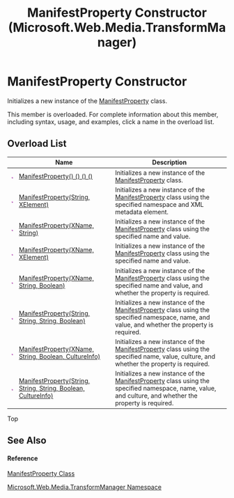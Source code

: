 ﻿---
title: ManifestProperty Constructor  (Microsoft.Web.Media.TransformManager)
TOCTitle: ManifestProperty Constructor
ms:assetid: Overload:Microsoft.Web.Media.TransformManager.ManifestProperty.#ctor
ms:mtpsurl: https://msdn.microsoft.com/en-us/library/microsoft.web.media.transformmanager.manifestproperty.manifestproperty(v=VS.90)
ms:contentKeyID: 31477653
ms.date: 06/14/2012
mtps_version: v=VS.90
f1_keywords:
- Microsoft.Web.Media.TransformManager.ManifestProperty.#ctor
- Microsoft.Web.Media.TransformManager.ManifestProperty.ManifestProperty
dev_langs:
- CSharp
- JScript
- VB
- FSharp
---

# ManifestProperty Constructor

Initializes a new instance of the [ManifestProperty](manifestproperty-class-microsoft-web-media-transformmanager.md) class.

This member is overloaded. For complete information about this member, including syntax, usage, and examples, click a name in the overload list.

## Overload List

<table>
<thead>
<tr class="header">
<th> </th>
<th>Name</th>
<th>Description</th>
</tr>
</thead>
<tbody>
<tr class="odd">
<td><img src="images/Dd565996.pubmethod(en-us,VS.90).gif" title="Public method" alt="Public method" /></td>
<td><a href="manifestproperty-constructor-microsoft-web-media-transformmanager_1.md">ManifestProperty() () () ()</a></td>
<td>Initializes a new instance of the <a href="manifestproperty-class-microsoft-web-media-transformmanager.md">ManifestProperty</a> class.</td>
</tr>
<tr class="even">
<td><img src="images/Dd565996.pubmethod(en-us,VS.90).gif" title="Public method" alt="Public method" /></td>
<td><a href="manifestproperty-constructor-string-xelement-microsoft-web-media-transformmanager.md">ManifestProperty(String, XElement)</a></td>
<td>Initializes a new instance of the <a href="manifestproperty-class-microsoft-web-media-transformmanager.md">ManifestProperty</a> class using the specified namespace and XML metadata element.</td>
</tr>
<tr class="odd">
<td><img src="images/Dd565996.pubmethod(en-us,VS.90).gif" title="Public method" alt="Public method" /></td>
<td><a href="manifestproperty-constructor-xname-string-microsoft-web-media-transformmanager.md">ManifestProperty(XName, String)</a></td>
<td>Initializes a new instance of the <a href="manifestproperty-class-microsoft-web-media-transformmanager.md">ManifestProperty</a> class using the specified name and value.</td>
</tr>
<tr class="even">
<td><img src="images/Dd565996.pubmethod(en-us,VS.90).gif" title="Public method" alt="Public method" /></td>
<td><a href="manifestproperty-constructor-xname-xelement-microsoft-web-media-transformmanager.md">ManifestProperty(XName, XElement)</a></td>
<td>Initializes a new instance of the <a href="manifestproperty-class-microsoft-web-media-transformmanager.md">ManifestProperty</a> class using the specified name and value.</td>
</tr>
<tr class="odd">
<td><img src="images/Dd565996.pubmethod(en-us,VS.90).gif" title="Public method" alt="Public method" /></td>
<td><a href="manifestproperty-constructor-xname-string-boolean-microsoft-web-media-transformmanager.md">ManifestProperty(XName, String, Boolean)</a></td>
<td>Initializes a new instance of the <a href="manifestproperty-class-microsoft-web-media-transformmanager.md">ManifestProperty</a> class using the specified name and value, and whether the property is required.</td>
</tr>
<tr class="even">
<td><img src="images/Dd565996.pubmethod(en-us,VS.90).gif" title="Public method" alt="Public method" /></td>
<td><a href="manifestproperty-constructor-string-string-string-boolean-microsoft-web-media-transformmanager.md">ManifestProperty(String, String, String, Boolean)</a></td>
<td>Initializes a new instance of the <a href="manifestproperty-class-microsoft-web-media-transformmanager.md">ManifestProperty</a> class using the specified namespace, name, and value, and whether the property is required.</td>
</tr>
<tr class="odd">
<td><img src="images/Dd565996.pubmethod(en-us,VS.90).gif" title="Public method" alt="Public method" /></td>
<td><a href="manifestproperty-constructor-xname-string-boolean-cultureinfo-microsoft-web-media-transformmanager.md">ManifestProperty(XName, String, Boolean, CultureInfo)</a></td>
<td>Initializes a new instance of the <a href="manifestproperty-class-microsoft-web-media-transformmanager.md">ManifestProperty</a> class using the specified name, value, culture, and whether the property is required.</td>
</tr>
<tr class="even">
<td><img src="images/Dd565996.pubmethod(en-us,VS.90).gif" title="Public method" alt="Public method" /></td>
<td><a href="manifestproperty-constructor-string-string-string-boolean-cultureinfo-microsoft-web-media-transformmanager.md">ManifestProperty(String, String, String, Boolean, CultureInfo)</a></td>
<td>Initializes a new instance of the <a href="manifestproperty-class-microsoft-web-media-transformmanager.md">ManifestProperty</a> class using the specified namespace, name, value, and culture, and whether the property is required.</td>
</tr>
</tbody>
</table>


Top

## See Also

#### Reference

[ManifestProperty Class](manifestproperty-class-microsoft-web-media-transformmanager.md)

[Microsoft.Web.Media.TransformManager Namespace](microsoft-web-media-transformmanager-namespace.md)

